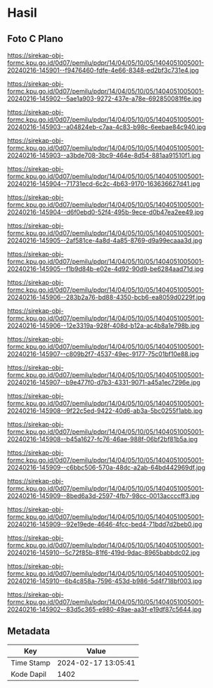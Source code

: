 # Hasil

## Foto C Plano

https://sirekap-obj-formc.kpu.go.id/0d07/pemilu/pdpr/14/04/05/10/05/1404051005001-20240216-145901--f9476460-fdfe-4e66-8348-ed2bf3c731e4.jpg

https://sirekap-obj-formc.kpu.go.id/0d07/pemilu/pdpr/14/04/05/10/05/1404051005001-20240216-145902--5ae1a903-9272-437e-a78e-692850081f6e.jpg

https://sirekap-obj-formc.kpu.go.id/0d07/pemilu/pdpr/14/04/05/10/05/1404051005001-20240216-145903--a04824eb-c7aa-4c83-b98c-6eebae84c940.jpg

https://sirekap-obj-formc.kpu.go.id/0d07/pemilu/pdpr/14/04/05/10/05/1404051005001-20240216-145903--a3bde708-3bc9-464e-8d54-881aa91510f1.jpg

https://sirekap-obj-formc.kpu.go.id/0d07/pemilu/pdpr/14/04/05/10/05/1404051005001-20240216-145904--71731ecd-6c2c-4b63-9170-163636627d41.jpg

https://sirekap-obj-formc.kpu.go.id/0d07/pemilu/pdpr/14/04/05/10/05/1404051005001-20240216-145904--d6f0ebd0-52f4-495b-9ece-d0b47ea2ee49.jpg

https://sirekap-obj-formc.kpu.go.id/0d07/pemilu/pdpr/14/04/05/10/05/1404051005001-20240216-145905--2af581ce-4a8d-4a85-8769-d9a99ecaaa3d.jpg

https://sirekap-obj-formc.kpu.go.id/0d07/pemilu/pdpr/14/04/05/10/05/1404051005001-20240216-145905--f1b9d84b-e02e-4d92-90d9-be6284aad71d.jpg

https://sirekap-obj-formc.kpu.go.id/0d07/pemilu/pdpr/14/04/05/10/05/1404051005001-20240216-145906--283b2a76-bd88-4350-bcb6-ea8059d0229f.jpg

https://sirekap-obj-formc.kpu.go.id/0d07/pemilu/pdpr/14/04/05/10/05/1404051005001-20240216-145906--12e3319a-928f-408d-b12a-ac4b8a1e798b.jpg

https://sirekap-obj-formc.kpu.go.id/0d07/pemilu/pdpr/14/04/05/10/05/1404051005001-20240216-145907--c809b2f7-4537-49ec-9177-75c01bf10e88.jpg

https://sirekap-obj-formc.kpu.go.id/0d07/pemilu/pdpr/14/04/05/10/05/1404051005001-20240216-145907--b9e477f0-d7b3-4331-9071-a45a1ec7296e.jpg

https://sirekap-obj-formc.kpu.go.id/0d07/pemilu/pdpr/14/04/05/10/05/1404051005001-20240216-145908--9f22c5ed-9422-40d6-ab3a-5bc0255f1abb.jpg

https://sirekap-obj-formc.kpu.go.id/0d07/pemilu/pdpr/14/04/05/10/05/1404051005001-20240216-145908--b45a1627-fc76-46ae-988f-06bf2bf81b5a.jpg

https://sirekap-obj-formc.kpu.go.id/0d07/pemilu/pdpr/14/04/05/10/05/1404051005001-20240216-145909--c6bbc506-570a-48dc-a2ab-64bd442969df.jpg

https://sirekap-obj-formc.kpu.go.id/0d07/pemilu/pdpr/14/04/05/10/05/1404051005001-20240216-145909--8bed6a3d-2597-4fb7-98cc-0013accccff3.jpg

https://sirekap-obj-formc.kpu.go.id/0d07/pemilu/pdpr/14/04/05/10/05/1404051005001-20240216-145909--92e19ede-4646-4fcc-bed4-71bdd7d2beb0.jpg

https://sirekap-obj-formc.kpu.go.id/0d07/pemilu/pdpr/14/04/05/10/05/1404051005001-20240216-145910--5c72f85b-81f6-419d-9dac-8965babbdc02.jpg

https://sirekap-obj-formc.kpu.go.id/0d07/pemilu/pdpr/14/04/05/10/05/1404051005001-20240216-145910--6b4c858a-7596-453d-b986-5d4f718bf003.jpg

https://sirekap-obj-formc.kpu.go.id/0d07/pemilu/pdpr/14/04/05/10/05/1404051005001-20240216-145902--83d5c365-e980-49ae-aa3f-e19df87c5644.jpg


## Metadata

| Key        | Value               |
| ---------- | ------------------- |
| Time Stamp | 2024-02-17 13:05:41 |
| Kode Dapil | 1402                |




